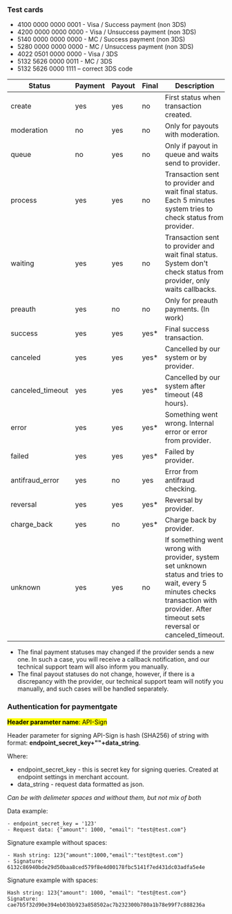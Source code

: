 ### **Test cards**
- 4100 0000 0000 0001 - Visa / Success payment (non 3DS)
- 4200 0000 0000 0000 - Visa / Unsuccess payment (non 3DS)
- 5140 0000 0000 0000 - MC / Success payment (non 3DS)
- 5280 0000 0000 0000 - MC / Unsuccess payment (non 3DS)
- 4022 0501 0000 0000 - Visa / 3DS
- 5132 5626 0000 0011 - MC / 3DS
- 5132 5626 0000 1111 – correct 3DS code

| Status           | 	Payment | 	Payout	 | Final	 | Description                                                                                                                                                                             |
|------------------|----------|----------|--------|-----------------------------------------------------------------------------------------------------------------------------------------------------------------------------------------|
| create           | yes	     | yes	     | no	    | First status when transaction created.                                                                                                                                                  |
| moderation       | 	no	     | yes      | 	no	   | Only for payouts with moderation.                                                                                                                                                       |
| queue            | no       | yes      | no     | Only if payout in queue and waits send to provider.                                                                                                                                     |
| process          | 	yes     | 	yes     | 	no    | 	Transaction sent to provider and wait final status. Each 5 minutes system tries to check status from provider.                                                                         |
| waiting          | 	yes     | 	yes     | 	no    | 	Transaction sent to provider and wait final status. System don't check status from provider, only waits callbacks.                                                                     |
| preauth          | 	yes     | 	no      | 	no    | 	Only for preauth payments. (In work)                                                                                                                                                   |
| success          | 	yes     | 	yes     | 	yes*  | 	Final success transaction.                                                                                                                                                             |
| canceled         | 	yes     | 	yes     | 	yes*  | 	Cancelled by our system or by provider.                                                                                                                                                |
| canceled_timeout | 	yes     | 	yes     | 	yes*  | 	Cancelled by our system after timeout (48 hours).                                                                                                                                      |
| error            | 	yes     | 	yes     | 	yes*  | 	Something went wrong. Internal error or error from provider.                                                                                                                           |
| failed           | 	yes     | 	yes     | 	yes*  | 	Failed by provider.                                                                                                                                                                    |
| antifraud_error  | 	yes     | 	no      | 	yes   | 	Error from antifraud checking.                                                                                                                                                         |
| reversal         | 	yes     | 	yes     | 	yes*  | 	Reversal by provider.                                                                                                                                                                  |
| charge_back      | 	yes     | 	no      | 	yes*  | 	Charge back by provider.                                                                                                                                                               |
| unknown          | 	yes     | 	yes     | 	no    | 	If something went wrong with provider, system set unknown status and tries to wait, every 5 minutes checks transaction with provider. After timeout sets reversal or canceled_timeout. |

- The final payment statuses may changed if the provider sends a new one. In such a case, you will receive a callback notification, and our technical support team will also inform you manually.
- The final payout statuses do not change, however, if there is a discrepancy with the provider, our technical support team will notify you manually, and such cases will be handled separately.

### **Authentication for paymentgate**

<mark>**Header parameter name**: API-Sign<mark>

Header parameter for signing API-Sign is hash (SHA256) of string with format: **endpoint_secret_key+""+data_string**.

Where:

- endpoint_secret_key - this is secret key for signing queries. Created at endpoint settings in merchant account.
- data_string - request data formatted as json.

*Can be with delimeter spaces and without them, but not mix of both*

Data example:
```
- endpoint_secret_key = '123'
- Request data: {"amount": 1000, "email": "test@test.com"}
```
Signature example without spaces:
```
- Hash string: 123{"amount":1000,"email":"test@test.com"}
- Signature: 6132c86940bde29d50baa8ced579f8e4d00178fbc5141f7ed431dc03adfa5e4e
```
Signature example with spaces:
```
Hash string: 123{"amount": 1000, "email": "test@test.com"} 
Signature: cae7b5f32d90e394eb03bb923a858502ac7b232300b780a1b78e99f7c888236a
```